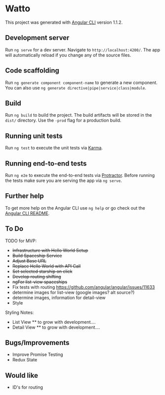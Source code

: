 # Watto

This project was generated with [Angular CLI](https://github.com/angular/angular-cli) version 1.1.2.

## Development server

Run `ng serve` for a dev server. Navigate to `http://localhost:4200/`. The app will automatically reload if you change any of the source files.

## Code scaffolding

Run `ng generate component component-name` to generate a new component. You can also use `ng generate directive|pipe|service|class|module`.

## Build

Run `ng build` to build the project. The build artifacts will be stored in the `dist/` directory. Use the `-prod` flag for a production build.

## Running unit tests

Run `ng test` to execute the unit tests via [Karma](https://karma-runner.github.io).

## Running end-to-end tests

Run `ng e2e` to execute the end-to-end tests via [Protractor](http://www.protractortest.org/).
Before running the tests make sure you are serving the app via `ng serve`.

## Further help

To get more help on the Angular CLI use `ng help` or go check out the [Angular CLI README](https://github.com/angular/angular-cli/blob/master/README.md).


## To Do
TODO for MVP: 
* ~~Infrastructure with Hello World Setup~~
* ~~Build Spaceship Service~~
* ~~Adjust Base URL~~
* ~~Replace Hello World with API Call~~
* ~~Set selected starship on click~~
* ~~Develop routing shifting~~
* ~~ngFor list-view spaceships~~
* Fix tests with routing https://github.com/angular/angular/issues/11633
* determine images for list-view (google images? alt source?)
* determine images, information for detail-view
* Style

Styling Notes: 
* List View
** to grow with development....
* Detail View
** to grow with development....

## Bugs/Improvements
* Improve Promise Testing
* Redux State

## Would like
* ID's for routing

